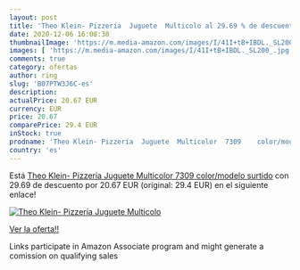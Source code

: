 ```yaml
---
layout: post
title: 'Theo Klein- Pizzería  Juguete  Multicolo al 29.69 % de descuento'
date: 2020-12-06 16:08:38
thumbnailImage: 'https://m.media-amazon.com/images/I/41I+tB+IBDL._SL200_.jpg'
images: [ 'https://m.media-amazon.com/images/I/41I+tB+IBDL._SL200_.jpg' ]
comments: true
category: ofertas
author: ring
slug: 'B07PTW3J6C-es'
description:
actualPrice: 20.67 EUR
currency: EUR
price: 20.67
comparePrice: 29.4 EUR
inStock: true
prodname: 'Theo Klein- Pizzería  Juguete  Multicolor  7309    color/modelo surtido'
country: 'es'
---
```


Está [Theo Klein- Pizzería  Juguete  Multicolor  7309    color/modelo surtido](https://www.amazon.es/dp/B07PTW3J6C/?tag=tolees-21) con 29.69 de descuento por 20.67 EUR (original: 29.4 EUR) en el siguiente enlace!

[![Theo Klein- Pizzería  Juguete  Multicolo](https://m.media-amazon.com/images/I/41I+tB+IBDL._SL200_.jpg)](https://www.amazon.es/dp/B07PTW3J6C/?tag=tolees-21)

[Ver la oferta!!](https://www.amazon.es/dp/B07PTW3J6C/?tag=tolees-21)

Links participate in Amazon Associate program and might generate a comission on qualifying sales


